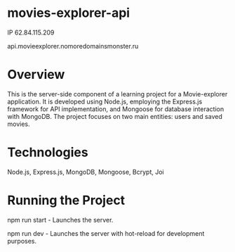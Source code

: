 # movies-explorer-api

IP 62.84.115.209

api.movieexplorer.nomoredomainsmonster.ru

# Overview
This is the server-side component of a learning project for a Movie-explorer application. It is developed using Node.js, employing the Express.js framework for API implementation, and Mongoose for database interaction with MongoDB. The project focuses on two main entities: users and saved movies.

# Technologies
Node.js, Express.js, MongoDB, Mongoose, Bcrypt, Joi

# Running the Project
npm run start -  Launches the server.

npm run dev - Launches the server with hot-reload for development purposes.